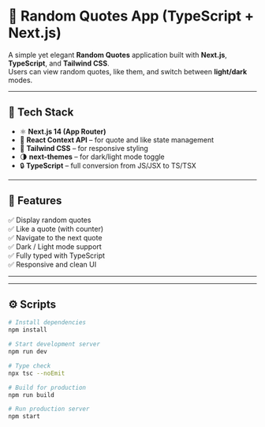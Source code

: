 # 🌟 Random Quotes App (TypeScript + Next.js)

A simple yet elegant **Random Quotes** application built with **Next.js**, **TypeScript**, and **Tailwind CSS**.  
Users can view random quotes, like them, and switch between **light/dark** modes.  

---

## 🚀 Tech Stack

- ⚛️ **Next.js 14 (App Router)**
- 🧠 **React Context API** – for quote and like state management
- 🎨 **Tailwind CSS** – for responsive styling
- 🌗 **next-themes** – for dark/light mode toggle
- 🔒 **TypeScript** – full conversion from JS/JSX to TS/TSX

---

## 🧩 Features

✅ Display random quotes  
✅ Like a quote (with counter)  
✅ Navigate to the next quote  
✅ Dark / Light mode support  
✅ Fully typed with TypeScript  
✅ Responsive and clean UI  

---

---

## ⚙️ Scripts

```bash
# Install dependencies
npm install

# Start development server
npm run dev

# Type check
npx tsc --noEmit

# Build for production
npm run build

# Run production server
npm start